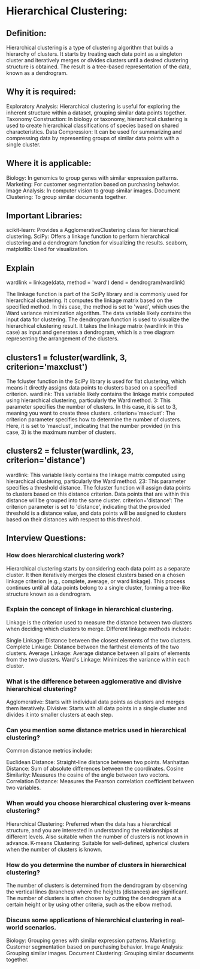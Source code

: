 # Hierarchical Clustering:

## Definition:
Hierarchical clustering is a type of clustering algorithm that builds a hierarchy of clusters. It starts by treating each data point as a singleton cluster and iteratively merges or divides clusters until a desired clustering structure is obtained. The result is a tree-based representation of the data, known as a dendrogram.

## Why it is required:

Exploratory Analysis: Hierarchical clustering is useful for exploring the inherent structure within a dataset, grouping similar data points together.
Taxonomy Construction: In biology or taxonomy, hierarchical clustering is used to create hierarchical classifications of species based on shared characteristics.
Data Compression: It can be used for summarizing and compressing data by representing groups of similar data points with a single cluster.
## Where it is applicable:

Biology: In genomics to group genes with similar expression patterns.
Marketing: For customer segmentation based on purchasing behavior.
Image Analysis: In computer vision to group similar images.
Document Clustering: To group similar documents together.

## Important Libraries:

scikit-learn: Provides a AgglomerativeClustering class for hierarchical clustering.
SciPy: Offers a linkage function to perform hierarchical clustering and a dendrogram function for visualizing the results.
seaborn, matplotlib: Used for visualization.

## Explain
wardlink = linkage(data, method = 'ward')
dend = dendrogram(wardlink)

The linkage function is part of the SciPy library and is commonly used for hierarchical clustering. It computes the linkage matrix based on the specified method. In this case, the method is set to 'ward', which uses the Ward variance minimization algorithm. The data variable likely contains the input data for clustering.
The dendrogram function is used to visualize the hierarchical clustering result. It takes the linkage matrix (wardlink in this case) as input and generates a dendrogram, which is a tree diagram representing the arrangement of the clusters.

## clusters1 = fcluster(wardlink, 3, criterion='maxclust')
The fcluster function in the SciPy library is used for flat clustering, which means it directly assigns data points to clusters based on a specified criterion.
wardlink: This variable likely contains the linkage matrix computed using hierarchical clustering, particularly the Ward method.
3: This parameter specifies the number of clusters. In this case, it is set to 3, meaning you want to create three clusters.
criterion='maxclust': The criterion parameter specifies how to determine the number of clusters. Here, it is set to 'maxclust', indicating that the number provided (in this case, 3) is the maximum number of clusters.

## clusters2 = fcluster(wardlink, 23, criterion='distance')
wardlink: This variable likely contains the linkage matrix computed using hierarchical clustering, particularly the Ward method.
23: This parameter specifies a threshold distance. The fcluster function will assign data points to clusters based on this distance criterion. Data points that are within this distance will be grouped into the same cluster.
criterion='distance': The criterion parameter is set to 'distance', indicating that the provided threshold is a distance value, and data points will be assigned to clusters based on their distances with respect to this threshold.

## Interview Questions:

<!-- How does hierarchical clustering work?
Explain the concept of linkage in hierarchical clustering.
What is the difference between agglomerative and divisive hierarchical clustering?
Can you mention some distance metrics used in hierarchical clustering?
When would you choose hierarchical clustering over k-means clustering?
How do you determine the number of clusters in hierarchical clustering?
Discuss some applications of hierarchical clustering in real-world scenarios. -->

### How does hierarchical clustering work?

Hierarchical clustering starts by considering each data point as a separate cluster. It then iteratively merges the closest clusters based on a chosen linkage criterion (e.g., complete, average, or ward linkage). This process continues until all data points belong to a single cluster, forming a tree-like structure known as a dendrogram.

### Explain the concept of linkage in hierarchical clustering.

Linkage is the criterion used to measure the distance between two clusters when deciding which clusters to merge. Different linkage methods include:

Single Linkage: Distance between the closest elements of the two clusters.
Complete Linkage: Distance between the farthest elements of the two clusters.
Average Linkage: Average distance between all pairs of elements from the two clusters.
Ward's Linkage: Minimizes the variance within each cluster.

### What is the difference between agglomerative and divisive hierarchical clustering?

Agglomerative: Starts with individual data points as clusters and merges them iteratively.
Divisive: Starts with all data points in a single cluster and divides it into smaller clusters at each step.

### Can you mention some distance metrics used in hierarchical clustering?

Common distance metrics include:

Euclidean Distance: Straight-line distance between two points.
Manhattan Distance: Sum of absolute differences between the coordinates.
Cosine Similarity: Measures the cosine of the angle between two vectors.
Correlation Distance: Measures the Pearson correlation coefficient between two variables.

### When would you choose hierarchical clustering over k-means clustering?

Hierarchical Clustering: Preferred when the data has a hierarchical structure, and you are interested in understanding the relationships at different levels. Also suitable when the number of clusters is not known in advance.
K-means Clustering: Suitable for well-defined, spherical clusters when the number of clusters is known.

### How do you determine the number of clusters in hierarchical clustering?

The number of clusters is determined from the dendrogram by observing the vertical lines (branches) where the heights (distances) are significant. The number of clusters is often chosen by cutting the dendrogram at a certain height or by using other criteria, such as the elbow method.

### Discuss some applications of hierarchical clustering in real-world scenarios.

Biology: Grouping genes with similar expression patterns.
Marketing: Customer segmentation based on purchasing behavior.
Image Analysis: Grouping similar images.
Document Clustering: Grouping similar documents together.